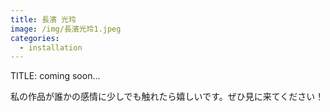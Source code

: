 ```yaml
---
title: 長濱 光玲
image: /img/長濱光玲1.jpeg
categories:
  - installation
---
```

TITLE: coming soon...

私の作品が誰かの感情に少しでも触れたら嬉しいです。ぜひ見に来てください！
